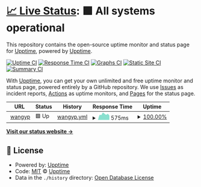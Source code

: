 # [📈 Live Status](https://upptime.wangyp.cf): <!--live status--> **🟩 All systems operational**

This repository contains the open-source uptime monitor and status page for [Upptime](https://upptime.js.org), powered by [Upptime](https://github.com/upptime/upptime).

[![Uptime CI](https://github.com/wangyp0701/upptime/workflows/Uptime%20CI/badge.svg)](https://github.com/upptime/upptime/actions?query=workflow%3A%22Uptime+CI%22)
[![Response Time CI](https://github.com/wangyp0701/upptime/workflows/Response%20Time%20CI/badge.svg)](https://github.com/upptime/upptime/actions?query=workflow%3A%22Response+Time+CI%22)
[![Graphs CI](https://github.com/wangyp0701/upptime/workflows/Graphs%20CI/badge.svg)](https://github.com/upptime/upptime/actions?query=workflow%3A%22Graphs+CI%22)
[![Static Site CI](https://github.com/wangyp0701/upptime/workflows/Static%20Site%20CI/badge.svg)](https://github.com/upptime/upptime/actions?query=workflow%3A%22Static+Site+CI%22)
[![Summary CI](https://github.com/wangyp0701/upptime/workflows/Summary%20CI/badge.svg)](https://github.com/upptime/upptime/actions?query=workflow%3A%22Summary+CI%22)

With [Upptime](https://upptime.js.org), you can get your own unlimited and free uptime monitor and status page, powered entirely by a GitHub repository. We use [Issues](https://github.com/upptime/upptime/issues) as incident reports, [Actions](https://github.com/upptime/upptime/actions) as uptime monitors, and [Pages](https://upptime.wangyp.cf) for the status page.

<!--start: status pages-->
<!-- This summary is generated by Upptime (https://github.com/upptime/upptime) -->
<!-- Do not edit this manually, your changes will be overwritten -->
<!-- prettier-ignore -->
| URL | Status | History | Response Time | Uptime |
| --- | ------ | ------- | ------------- | ------ |
| <img alt="" src="https://favicons.githubusercontent.com/wangyp.cf" height="13"> [wangyp](https://wangyp.cf) | 🟩 Up | [wangyp.yml](https://github.com/wangyp0701/upptime/commits/HEAD/history/wangyp.yml) | <details><summary><img alt="Response time graph" src="./graphs/wangyp/response-time-week.png" height="20"> 575ms</summary><br><a href="https://upptime.wangyp.cf/history/wangyp"><img alt="Response time 624" src="https://img.shields.io/endpoint?url=https%3A%2F%2Fraw.githubusercontent.com%2Fwangyp0701%2Fupptime%2FHEAD%2Fapi%2Fwangyp%2Fresponse-time.json"></a><br><a href="https://upptime.wangyp.cf/history/wangyp"><img alt="24-hour response time 446" src="https://img.shields.io/endpoint?url=https%3A%2F%2Fraw.githubusercontent.com%2Fwangyp0701%2Fupptime%2FHEAD%2Fapi%2Fwangyp%2Fresponse-time-day.json"></a><br><a href="https://upptime.wangyp.cf/history/wangyp"><img alt="7-day response time 575" src="https://img.shields.io/endpoint?url=https%3A%2F%2Fraw.githubusercontent.com%2Fwangyp0701%2Fupptime%2FHEAD%2Fapi%2Fwangyp%2Fresponse-time-week.json"></a><br><a href="https://upptime.wangyp.cf/history/wangyp"><img alt="30-day response time 545" src="https://img.shields.io/endpoint?url=https%3A%2F%2Fraw.githubusercontent.com%2Fwangyp0701%2Fupptime%2FHEAD%2Fapi%2Fwangyp%2Fresponse-time-month.json"></a><br><a href="https://upptime.wangyp.cf/history/wangyp"><img alt="1-year response time 628" src="https://img.shields.io/endpoint?url=https%3A%2F%2Fraw.githubusercontent.com%2Fwangyp0701%2Fupptime%2FHEAD%2Fapi%2Fwangyp%2Fresponse-time-year.json"></a></details> | <details><summary><a href="https://upptime.wangyp.cf/history/wangyp">100.00%</a></summary><a href="https://upptime.wangyp.cf/history/wangyp"><img alt="All-time uptime 100.00%" src="https://img.shields.io/endpoint?url=https%3A%2F%2Fraw.githubusercontent.com%2Fwangyp0701%2Fupptime%2FHEAD%2Fapi%2Fwangyp%2Fuptime.json"></a><br><a href="https://upptime.wangyp.cf/history/wangyp"><img alt="24-hour uptime 100.00%" src="https://img.shields.io/endpoint?url=https%3A%2F%2Fraw.githubusercontent.com%2Fwangyp0701%2Fupptime%2FHEAD%2Fapi%2Fwangyp%2Fuptime-day.json"></a><br><a href="https://upptime.wangyp.cf/history/wangyp"><img alt="7-day uptime 100.00%" src="https://img.shields.io/endpoint?url=https%3A%2F%2Fraw.githubusercontent.com%2Fwangyp0701%2Fupptime%2FHEAD%2Fapi%2Fwangyp%2Fuptime-week.json"></a><br><a href="https://upptime.wangyp.cf/history/wangyp"><img alt="30-day uptime 100.00%" src="https://img.shields.io/endpoint?url=https%3A%2F%2Fraw.githubusercontent.com%2Fwangyp0701%2Fupptime%2FHEAD%2Fapi%2Fwangyp%2Fuptime-month.json"></a><br><a href="https://upptime.wangyp.cf/history/wangyp"><img alt="1-year uptime 100.00%" src="https://img.shields.io/endpoint?url=https%3A%2F%2Fraw.githubusercontent.com%2Fwangyp0701%2Fupptime%2FHEAD%2Fapi%2Fwangyp%2Fuptime-year.json"></a></details>

<!--end: status pages-->

[**Visit our status website →**](https://upptime.wangyp.cf)

## 📄 License

- Powered by: [Upptime](https://github.com/upptime/upptime)
- Code: [MIT](./LICENSE) © [Upptime](https://upptime.js.org)
- Data in the `./history` directory: [Open Database License](https://opendatacommons.org/licenses/odbl/1-0/)
